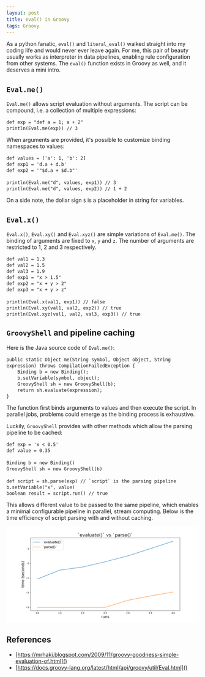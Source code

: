 ```yaml
---
layout: post
title: eval() in Groovy
tags: Groovy
---
```


As a python fanatic, `eval()` and `literal_eval()` walked straight into my coding life and would never ever leave again. For me, this pair of beauty usually works as interpreter in data pipelines, enabling rule configuration from other systems. The `eval()` function exists in Groovy as well, and it deserves a mini intro.

## `Eval.me()`

`Eval.me()` allows script evaluation without arguments. The script can be compound, i.e. a collection of multiple expressions:

	def exp = "def a = 1; a + 2"
	println(Eval.me(exp)) // 3

When arguments are provided, it's possible to customize binding namespaces to  values:

	def values = ['a': 1, 'b': 2]
	def exp1 = 'd.a + d.b'
	def exp2 = '"$d.a + $d.b"'
	
	println(Eval.me("d", values, exp1)) // 3
	println(Eval.me("d", values, exp2)) // 1 + 2

On a side note, the dollar sign `$` is a placeholder in string for variables.

## `Eval.x()`

`Eval.x()`, `Eval.xy()` and `Eval.xyz()` are simple variations of `Eval.me()`. The binding of arguments are fixed to `x`, `y` and `z`. The number of arguments are restricted to 1, 2 and 3 respectively.

	def val1 = 1.3
	def val2 = 1.5
	def val3 = 1.9
	def exp1 = "x > 1.5"
	def exp2 = "x + y > 2"
	def exp3 = "x + y > z"
	
	println(Eval.x(val1, exp1)) // false
	println(Eval.xy(val1, val2, exp2)) // true
	println(Eval.xyz(val1, val2, val3, exp3)) // true

## `GroovyShell` and pipeline caching

Here is the Java source code of `Eval.me()`:

	public static Object me(String symbol, Object object, String expression) throws CompilationFailedException {
		Binding b = new Binding();
		b.setVariable(symbol, object);
		GroovyShell sh = new GroovyShell(b);
		return sh.evaluate(expression);
	}

The function first binds arguments to values and then execute the script. In parallel jobs, problems could emerge as the binding process is exhaustive.

Luckily, `GroovyShell` provides with other methods which allow the parsing pipeline to be cached:

	def exp = 'x < 0.5'
	def value = 0.35
	
	Binding b = new Binding()
	GroovyShell sh = new GroovyShell(b)

	def script = sh.parse(exp) // `script` is the parsing pipeline
	b.setVariable("x", value)
	boolean result = script.run() // true

This allows different value to be passed to the same pipeline, which enables a minimal configurable pipeline in parallel, stream computing. Below is the time efficiency of script parsing with and without caching.

![](https://raw.githubusercontent.com/Jiaxigu/Jiaxigu.github.io/master/assets/images/2020-10-08-evaluate.png)

## References

- [https://mrhaki.blogspot.com/2009/11/groovy-goodness-simple-evaluation-of.html]()
- [https://docs.groovy-lang.org/latest/html/api/groovy/util/Eval.html]()